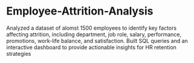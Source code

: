 # Employee-Attrition-Analysis
Analyzed a dataset of alomst 1500 employees to identify key factors affecting attrition, including department, job role, salary, performance, promotions, work-life balance, and satisfaction. Built SQL queries and an interactive dashboard to provide actionable insights for HR retention strategies
